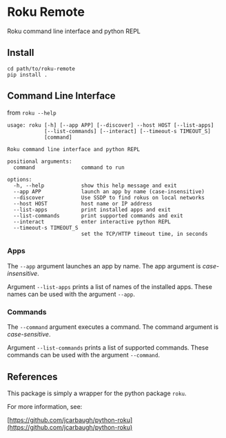 # Roku Remote

Roku command line interface and python REPL

## Install

```shell
cd path/to/roku-remote
pip install .
```

## Command Line Interface

from `roku --help`

```comment
usage: roku [-h] [--app APP] [--discover] --host HOST [--list-apps]
            [--list-commands] [--interact] [--timeout-s TIMEOUT_S]
            [command]

Roku command line interface and python REPL

positional arguments:
  command               command to run

options:
  -h, --help            show this help message and exit
  --app APP             launch an app by name (case-insensitive)
  --discover            Use SSDP to find rokus on local networks
  --host HOST           host name or IP address
  --list-apps           print installed apps and exit
  --list-commands       print supported commands and exit
  --interact            enter interactive python REPL
  --timeout-s TIMEOUT_S
                        set the TCP/HTTP timeout time, in seconds
```

### Apps

The `--app` argument launches an app by name. The app argument is *case-insensitive*.

Argument `--list-apps` prints a list of names of the installed apps. These names can be used with the argument `--app`.

### Commands

The `--command` argument executes a command. The command argument is *case-sensitive*.

Argument `--list-commands` prints a list of supported commands. These commands can be used with the argument `--command`.

## References

This package is simply a wrapper for the python package `roku`.

For more information, see:

[https://github.com/jcarbaugh/python-roku](https://github.com/jcarbaugh/python-roku)
